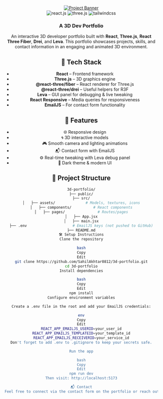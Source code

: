 <div align="center">
  <br />
    <a href="https://youtu.be/kt0FrkQgw8w" target="_blank">
      <img src="https://github.com/user-attachments/assets/2afc2dc3-f840-4d98-9378-f34acd7df173" alt="Project Banner">
    </a>
  <br />

  <div>
    <img src="https://img.shields.io/badge/-React_JS-black?style=for-the-badge&logoColor=white&logo=react&color=61DAFB" alt="react.js" />
    <img src="https://img.shields.io/badge/-Three_JS-black?style=for-the-badge&logoColor=white&logo=threedotjs&color=000000" alt="three.js" />
    <img src="https://img.shields.io/badge/-Tailwind_CSS-black?style=for-the-badge&logoColor=white&logo=tailwindcss&color=06B6D4" alt="tailwindcss" />
  </div>

  <h3 align="center">A 3D Dev Portfolio</h3>



An interactive 3D developer portfolio built with **React**, **Three.js**, **React Three Fiber**, **Drei**, and **Leva**. This portfolio showcases projects, skills, and contact information in an engaging and animated 3D environment.

## 🚀 Tech Stack

- **React** – Frontend framework
- **Three.js** – 3D graphics engine
- **@react-three/fiber** – React renderer for Three.js
- **@react-three/drei** – Useful helpers for R3F
- **Leva** – GUI panel for debugging & live tweaking
- **React Responsive** – Media queries for responsiveness
- **EmailJS** – For contact form functionality

## 📸 Features

- 🌐 Responsive design
- 🌀 3D interactive models
- 🎮 Smooth camera and lighting animations
- 📬 Contact form with EmailJS
- ⚙️ Real-time tweaking with Leva debug panel
- 🌙 Dark theme & modern UI

## 📁 Project Structure

```bash
3d-portfolio/
├── public/
├── src/
│   ├── assets/              # Models, textures, icons
│   ├── components/          # React components
│   ├── pages/               # Routes/pages
│   ├── App.jsx
│   ├── main.jsx
├── .env                     # EmailJS keys (not pushed to GitHub)
├── README.md
🛠️ Setup Instructions
Clone the repository

bash
Copy
Edit
git clone https://github.com/SahilAkhtar0812/3d-portfolio.git
cd 3d-portfolio
Install dependencies

bash
Copy
Edit
npm install
Configure environment variables

Create a .env file in the root and add your EmailJS credentials:

env
Copy
Edit
REACT_APP_EMAILJS_USERID=your_user_id
REACT_APP_EMAILJS_TEMPLATEID=your_template_id
REACT_APP_EMAILJS_RECEIVERID=your_service_id
Don't forget to add .env to .gitignore to keep your secrets safe.

Run the app

bash
Copy
Edit
npm run dev
Then visit: http://localhost:5173

📬 Contact
Feel free to connect via the contact form on the portfolio or reach out on LinkedIn.
  
